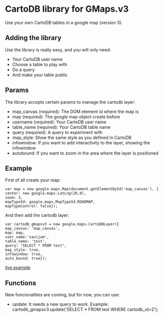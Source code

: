 CartoDB library for GMaps.v3
============================
Use your own CartoDB tables in a google map (version 3).


Adding the library
------------------
Use the library is really easy, and you will only need:

* Your CartoDB user name
* Choose a table to play with
* Do a query
* And make your table public


Params
------
The library accepts certain params to manage the cartodb layer:

* map_canvas (required): 	The DOM element id where the map is
* map (required): 				The google map object create before
* username (required): 		Your CartoDB user name
* table_name (required): 	Your CartoDB table name
* query (required): 			A query to experiment with
* map_style:							Show the same style as you defined in CartoDB
* infowindow:							If you want to add interactivity to the layer, showing the infowindow
* autobound:							If you want to zoom in the area where the layer is positioned


Example
-------
First of all create your map:

	var map = new google.maps.Map(document.getElementById('map_canvas'), {
    center: new google.maps.LatLng(20,0),
    zoom: 3,
    mapTypeId: google.maps.MapTypeId.ROADMAP,
    mapTypeControl: false});
  
And then add the cartodb layer:

	var cartodb_gmapsv3 = new google.maps.CartoDBLayer({
    map_canvas: 'map_canvas',
    map: map,
    user_name:'xavijam',
    table_name: 'test',
    query: "SELECT * FROM test",
    map_style: true,
    infowindow: true,
    auto_bound: true});


[live example](http://vizzuality.github.com/cartodb-gmapsv3/)


Functions
---------
New funcionalities are coming, but for now, you can use:

* update: It needs a new query to work. Example: cartodb_gmapsv3.update('SELECT * FROM test WHERE cartodb_id>2');